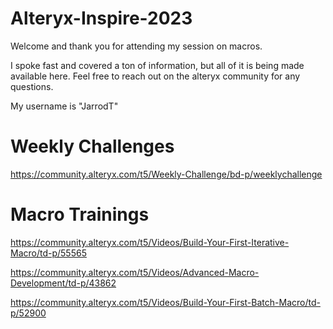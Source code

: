 # Alteryx-Inspire-2023
Welcome and thank you for attending my session on macros.

I spoke fast and covered a ton of information, but all of it is being made available here. Feel free to reach out on the alteryx community for any questions. 

My username is "JarrodT"

# Weekly Challenges

https://community.alteryx.com/t5/Weekly-Challenge/bd-p/weeklychallenge


# Macro Trainings

https://community.alteryx.com/t5/Videos/Build-Your-First-Iterative-Macro/td-p/55565

https://community.alteryx.com/t5/Videos/Advanced-Macro-Development/td-p/43862

https://community.alteryx.com/t5/Videos/Build-Your-First-Batch-Macro/td-p/52900

